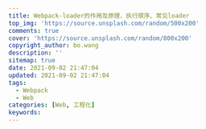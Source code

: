 ```yaml
---
title: Webpack-loader的作用及原理、执行顺序、常见loader
top_img: 'https://source.unsplash.com/random/500x200'
comments: true
cover: 'https://source.unsplash.com/random/800x200'
copyright_author: bo.wang
description: ''
sitemap: true
date: 2021-09-02 21:47:04
updated: 2021-09-02 21:47:04
tags:
  - Webpack
  - Web
categories: [Web, 工程化]
keywords:
---
```


